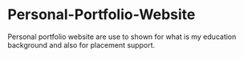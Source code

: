 # Personal-Portfolio-Website
Personal portfolio website are use to shown for what is my education background and also for placement support.
